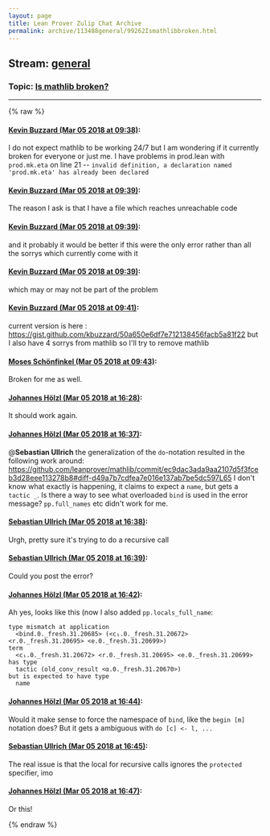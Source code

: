 ```yaml
---
layout: page
title: Lean Prover Zulip Chat Archive 
permalink: archive/113488general/99262Ismathlibbroken.html
---
```


## Stream: [general](index.html)
### Topic: [Is mathlib broken?](99262Ismathlibbroken.html)

---


{% raw %}
#### [ Kevin Buzzard (Mar 05 2018 at 09:38)](https://leanprover.zulipchat.com/#narrow/stream/113488-general/topic/Is%20mathlib%20broken%3F/near/123292498):
I do not expect mathlib to be working 24/7 but I am wondering if it currently broken for everyone or just me. I have problems in prod.lean with `prod.mk.eta` on line 21 -- `invalid definition, a declaration named 'prod.mk.eta' has already been declared`

#### [ Kevin Buzzard (Mar 05 2018 at 09:39)](https://leanprover.zulipchat.com/#narrow/stream/113488-general/topic/Is%20mathlib%20broken%3F/near/123292504):
The reason I ask is that I have a file which reaches unreachable code

#### [ Kevin Buzzard (Mar 05 2018 at 09:39)](https://leanprover.zulipchat.com/#narrow/stream/113488-general/topic/Is%20mathlib%20broken%3F/near/123292507):
and it probably it would be better if this were the only error rather than all the sorrys which currently come with it

#### [ Kevin Buzzard (Mar 05 2018 at 09:39)](https://leanprover.zulipchat.com/#narrow/stream/113488-general/topic/Is%20mathlib%20broken%3F/near/123292510):
which may or may not be part of the problem

#### [ Kevin Buzzard (Mar 05 2018 at 09:41)](https://leanprover.zulipchat.com/#narrow/stream/113488-general/topic/Is%20mathlib%20broken%3F/near/123292573):
current version is here : https://gist.github.com/kbuzzard/50a650e6df7e712138456facb5a81f22 but I also have 4 sorrys from mathlib so I'll try to remove mathlib

#### [ Moses Schönfinkel (Mar 05 2018 at 09:43)](https://leanprover.zulipchat.com/#narrow/stream/113488-general/topic/Is%20mathlib%20broken%3F/near/123292628):
Broken for me as well.

#### [ Johannes Hölzl (Mar 05 2018 at 16:28)](https://leanprover.zulipchat.com/#narrow/stream/113488-general/topic/Is%20mathlib%20broken%3F/near/123305123):
It should work again.

#### [ Johannes Hölzl (Mar 05 2018 at 16:37)](https://leanprover.zulipchat.com/#narrow/stream/113488-general/topic/Is%20mathlib%20broken%3F/near/123305506):
@**Sebastian Ullrich** the generalization of the `do`-notation resulted in the following work around:  https://github.com/leanprover/mathlib/commit/ec9dac3ada9aa2107d5f3fceb3d28eee113278b8#diff-d49a7b7cdfea7e016e137ab7be5dc597L65
I don't know what exactly is happening, it claims to expect a `name`, but gets a `tactic _`. Is there a way to see what overloaded `bind` is used in the error message? `pp.full_names` etc didn't work for me.

#### [ Sebastian Ullrich (Mar 05 2018 at 16:38)](https://leanprover.zulipchat.com/#narrow/stream/113488-general/topic/Is%20mathlib%20broken%3F/near/123305570):
Urgh, pretty sure it's trying to do a recursive call

#### [ Sebastian Ullrich (Mar 05 2018 at 16:39)](https://leanprover.zulipchat.com/#narrow/stream/113488-general/topic/Is%20mathlib%20broken%3F/near/123305576):
Could you post the error?

#### [ Johannes Hölzl (Mar 05 2018 at 16:42)](https://leanprover.zulipchat.com/#narrow/stream/113488-general/topic/Is%20mathlib%20broken%3F/near/123305709):
Ah yes, looks like this (now I also added `pp.locals_full_name`:
```
type mismatch at application
  <bind.0._fresh.31.20685> (<c₁.0._fresh.31.20672> <r.0._fresh.31.20695> <e.0._fresh.31.20699>)
term
  <c₁.0._fresh.31.20672> <r.0._fresh.31.20695> <e.0._fresh.31.20699>
has type
  tactic (old_conv_result <α.0._fresh.31.20670>)
but is expected to have type
  name
```

#### [ Johannes Hölzl (Mar 05 2018 at 16:44)](https://leanprover.zulipchat.com/#narrow/stream/113488-general/topic/Is%20mathlib%20broken%3F/near/123305785):
Would it make sense to force the namespace of `bind`, like the `begin [m]` notation does? But it gets a ambiguous with `do [c] <- l, ...`

#### [ Sebastian Ullrich (Mar 05 2018 at 16:45)](https://leanprover.zulipchat.com/#narrow/stream/113488-general/topic/Is%20mathlib%20broken%3F/near/123305831):
The real issue is that the local for recursive calls ignores the `protected` specifier, imo

#### [ Johannes Hölzl (Mar 05 2018 at 16:47)](https://leanprover.zulipchat.com/#narrow/stream/113488-general/topic/Is%20mathlib%20broken%3F/near/123305899):
Or this!


{% endraw %}
